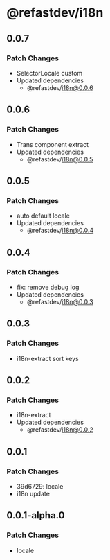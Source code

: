 # @refastdev/i18n

## 0.0.7

### Patch Changes

- SelectorLocale custom
- Updated dependencies
  - @refastdev/i18n@0.0.6

## 0.0.6

### Patch Changes

- Trans component extract
- Updated dependencies
  - @refastdev/i18n@0.0.5

## 0.0.5

### Patch Changes

- auto default locale
- Updated dependencies
  - @refastdev/i18n@0.0.4

## 0.0.4

### Patch Changes

- fix: remove debug log
- Updated dependencies
  - @refastdev/i18n@0.0.3

## 0.0.3

### Patch Changes

- i18n-extract sort keys

## 0.0.2

### Patch Changes

- i18n-extract
- Updated dependencies
  - @refastdev/i18n@0.0.2

## 0.0.1

### Patch Changes

- 39d6729: locale
- i18n update

## 0.0.1-alpha.0

### Patch Changes

- locale
